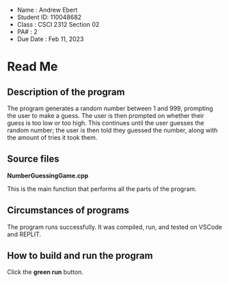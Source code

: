 * Name : Andrew Ebert
* Student ID: 110048682
* Class : CSCI 2312 Section 02
* PA# : 2
* Due Date : Feb 11, 2023
# Read Me
## Description of the program

The program generates a random number between 1 and 999, prompting the user to make a guess. The user is then prompted on whether their guess is too low or too high. This continues until the user guesses the random number; the user is then told they guessed the number, along with the amount of tries it took them.


## Source files

**NumberGuessingGame.cpp**

This is the main function that performs all the parts of the program.

## Circumstances of programs
The program runs successfully. It was compiled, run, and tested on VSCode and REPLIT.

## How to build and run the program
Click the **green run** button.

